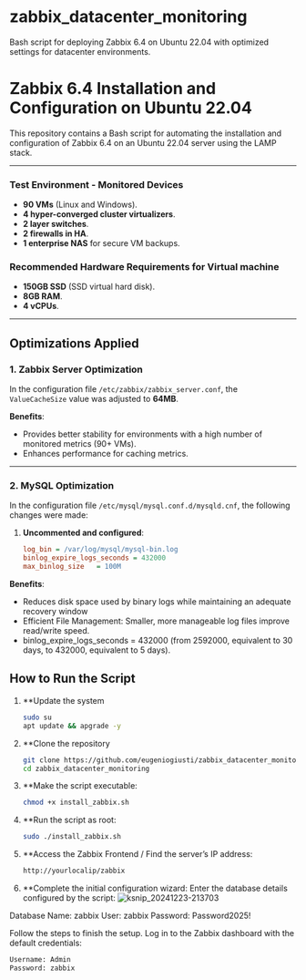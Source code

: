 # zabbix_datacenter_monitoring
Bash script for deploying Zabbix 6.4 on Ubuntu 22.04 with optimized settings for datacenter environments.

# Zabbix 6.4 Installation and Configuration on Ubuntu 22.04

This repository contains a Bash script for automating the installation and configuration of Zabbix 6.4 on an Ubuntu 22.04 server using the LAMP stack.

---

### **Test Environment - Monitored Devices**
- **90 VMs** (Linux and Windows).
- **4 hyper-converged cluster virtualizers**.
- **2 layer switches**.
- **2 firewalls in HA**.
- **1 enterprise NAS** for secure VM backups.

### **Recommended Hardware Requirements for Virtual machine**
- **150GB SSD** (SSD virtual hard disk).
- **8GB RAM**.
- **4 vCPUs**.

---

## **Optimizations Applied**

### **1. Zabbix Server Optimization**
In the configuration file `/etc/zabbix/zabbix_server.conf`, the `ValueCacheSize` value was adjusted to **64MB**.  

**Benefits**:
- Provides better stability for environments with a high number of monitored metrics (90+ VMs).
- Enhances performance for caching metrics.

---

### **2. MySQL Optimization**
In the configuration file `/etc/mysql/mysql.conf.d/mysqld.cnf`, the following changes were made:  
1. **Uncommented and configured**:  
   ```ini
   log_bin = /var/log/mysql/mysql-bin.log
   binlog_expire_logs_seconds = 432000
   max_binlog_size   = 100M
   
**Benefits**:
- Reduces disk space used by binary logs while maintaining an adequate recovery window
- Efficient File Management: Smaller, more manageable log files improve read/write speed.
- binlog_expire_logs_seconds = 432000 (from 2592000, equivalent to 30 days, to 432000, equivalent to 5 days).


## How to Run the Script

1. **Update the system
   ```bash
   sudo su
   apt update && apgrade -y

2. **Clone the repository
   ```bash
   git clone https://github.com/eugeniogiusti/zabbix_datacenter_monitoring.git
   cd zabbix_datacenter_monitoring


3. **Make the script executable:
   ```bash
   chmod +x install_zabbix.sh


4. **Run the script as root:
   ```bash
   sudo ./install_zabbix.sh


5. **Access the Zabbix Frontend / Find the server’s IP address:
   ```bash
   http://yourlocalip/zabbix


6. **Complete the initial configuration wizard:
Enter the database details configured by the script:
![ksnip_20241223-213703](https://github.com/user-attachments/assets/c40eaffb-a578-422c-9549-71c3295830cc)


Database Name: zabbix
User: zabbix
Password: Password2025!

Follow the steps to finish the setup.
Log in to the Zabbix dashboard with the default credentials:

   ```bash
   Username: Admin
   Password: zabbix

